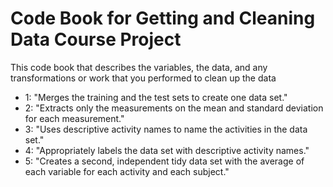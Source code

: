 # Code Book for Getting and Cleaning Data Course Project
This code book that describes the variables, the data, and any transformations or work that you performed to clean up the data
* 1: "Merges the training and the test sets to create one data set."
* 2: "Extracts only the measurements on the mean and standard deviation for each measurement."
* 3: "Uses descriptive activity names to name the activities in the data set."
* 4: "Appropriately labels the data set with descriptive activity names." 
* 5: "Creates a second, independent tidy data set with the average of each variable for each activity and each subject."